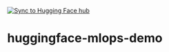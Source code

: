 [![Sync to Hugging Face hub](https://github.com/sangnguyens/huggingface-mlops-demo/actions/workflows/main.yml/badge.svg)](https://github.com/sangnguyens/huggingface-mlops-demo/actions/workflows/main.yml)
# huggingface-mlops-demo
